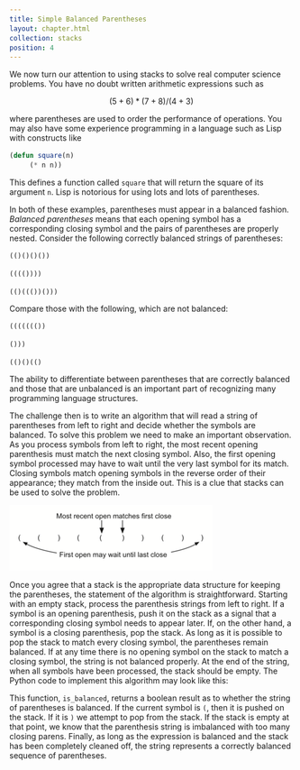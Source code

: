 ```yaml
---
title: Simple Balanced Parentheses
layout: chapter.html
collection: stacks
position: 4
---
```


We now turn our attention to using stacks to solve real computer science
problems. You have no doubt written arithmetic expressions such as

$$(5+6)*(7+8)/(4+3)$$

where parentheses are used to order the performance of operations. You
may also have some experience programming in a language such as Lisp
with constructs like

```lisp
(defun square(n)
     (* n n))
```

This defines a function called `square` that will return the square of
its argument `n`. Lisp is notorious for using lots and lots of
parentheses.

In both of these examples, parentheses must appear in a balanced
fashion. *Balanced parentheses* means that each opening symbol has a
corresponding closing symbol and the pairs of parentheses are properly
nested. Consider the following correctly balanced strings of
parentheses:

    (()()()())

    (((())))

    (()((())()))

Compare those with the following, which are not balanced:

    ((((((())

    ()))

    (()()(()

The ability to differentiate between parentheses that are correctly
balanced and those that are unbalanced is an important part of
recognizing many programming language structures.

The challenge then is to write an algorithm that will read a string of
parentheses from left to right and decide whether the symbols are
balanced. To solve this problem we need to make an important
observation. As you process symbols from left to right, the most recent
opening parenthesis must match the next closing symbol. Also, the first
opening symbol processed may have to wait until the very last symbol for
its match. Closing symbols match opening symbols in the reverse order of
their appearance; they match from the inside out. This is a clue that
stacks can be used to solve the problem.

![Matching parentheses](figures/simple-parity-check.png)

Once you agree that a stack is the appropriate data structure for
keeping the parentheses, the statement of the algorithm is
straightforward. Starting with an empty stack, process the parenthesis
strings from left to right. If a symbol is an opening parenthesis, push
it on the stack as a signal that a corresponding closing symbol needs to
appear later. If, on the other hand, a symbol is a closing parenthesis,
pop the stack. As long as it is possible to pop the stack to match every
closing symbol, the parentheses remain balanced. If at any time there is
no opening symbol on the stack to match a closing symbol, the string is
not balanced properly. At the end of the string, when all symbols have
been processed, the stack should be empty. The Python code to implement
this algorithm may look like this:

<!-- litpy stacks/balanced_parentheses.py -->

This function, `is_balanced`, returns a boolean result as to whether the
string of parentheses is balanced. If the current symbol is `(`, then it
is pushed on the stack. If it is `)` we attempt to pop from the stack.
If the stack is empty at that point, we know that the parenthesis string
is imbalanced with too many closing parens. Finally, as long as the
expression is balanced and the stack has been completely cleaned off,
the string represents a correctly balanced sequence of parentheses.
